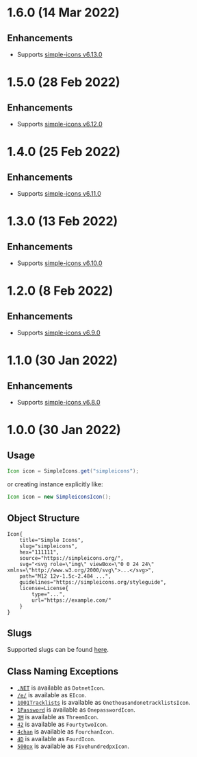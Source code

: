# 1.6.0 (14 Mar 2022)

## Enhancements
- Supports [simple-icons v6.13.0](https://github.com/simple-icons/simple-icons/releases/tag/6.13.0)

# 1.5.0 (28 Feb 2022)

## Enhancements
- Supports [simple-icons v6.12.0](https://github.com/simple-icons/simple-icons/releases/tag/6.12.0)

# 1.4.0 (25 Feb 2022)

## Enhancements
- Supports [simple-icons v6.11.0](https://github.com/simple-icons/simple-icons/releases/tag/6.11.0)

# 1.3.0 (13 Feb 2022)

## Enhancements
- Supports [simple-icons v6.10.0](https://github.com/simple-icons/simple-icons/releases/tag/6.10.0)

# 1.2.0 (8 Feb 2022)

## Enhancements
- Supports [simple-icons v6.9.0](https://github.com/simple-icons/simple-icons/releases/tag/6.9.0)

# 1.1.0 (30 Jan 2022)

## Enhancements
- Supports [simple-icons v6.8.0](https://github.com/simple-icons/simple-icons/releases/tag/6.8.0)

# 1.0.0 (30 Jan 2022)

## Usage
```java
Icon icon = SimpleIcons.get("simpleicons");
```

or creating instance explicitly like:

```java
Icon icon = new SimpleiconsIcon();
```

## Object Structure
```
Icon{
    title="Simple Icons",
    slug="simpleicons",
    hex="111111",
    source="https://simpleicons.org/",
    svg="<svg role=\"img\" viewBox=\"0 0 24 24\" xmlns=\"http://www.w3.org/2000/svg\">...</svg>",
    path="M12 12v-1.5c-2.484 ...",
    guidelines="https://simpleicons.org/styleguide",
    license=License{
        type="...",
        url="https://example.com/"
    }
}
```

## Slugs
Supported slugs can be found [here](slugs.md).

## Class Naming Exceptions
- [`.NET`](https://simpleicons.org/?q=.NET) is available as `DotnetIcon`.
- [`/e/`](https://simpleicons.org/?q=%2Fe%2F) is available as `EIcon`.
- [`1001Tracklists`](https://simpleicons.org/?q=1001Tracklists) is available as `OnethousandonetracklistsIcon`.
- [`1Password`](https://simpleicons.org/?q=1Password) is available as `OnepasswordIcon`.
- [`3M`](https://simpleicons.org/?q=3M) is available as `ThreemIcon`.
- [`42`](https://simpleicons.org/?q=42) is available as `FourtytwoIcon`.
- [`4chan`](https://simpleicons.org/?q=4chan) is available as `FourchanIcon`.
- [`4D`](https://simpleicons.org/?q=4D) is available as `FourdIcon`.
- [`500px`](https://simpleicons.org/?q=500px) is available as `FivehundredpxIcon`.